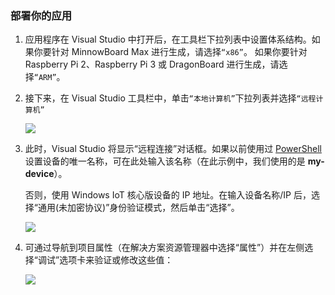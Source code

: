 <h3> 部署你的应用 </h3>

<ol class="setup-content-list">
  <li>应用程序在 Visual Studio 中打开后，在工具栏下拉列表中设置体系结构。如果你要针对 MinnowBoard Max 进行生成，请选择<code>“x86”</code>。 如果你要针对 Raspberry Pi 2、Raspberry Pi 3 或 DragonBoard 进行生成，请选择<code>“ARM”</code>。</li>
  <li>
  <p>接下来，在 Visual Studio 工具栏中，单击<code>“本地计算机”</code>下拉列表并选择<code>“远程计算机”</code></li></p>
  <p><img src="{{site.baseurl}}/Resources/images/AppDeployment/cs-remote-machine-debugging.png" /></p>
  </li>
  <li>
    <p>此时，Visual Studio 将显示“远程连接”<b></b>对话框。如果以前使用过 <a href="{{site.baseurl}}/{{page.lang}}/win10/samples/PowerShell.htm" target="_blank">PowerShell</a> 设置设备的唯一名称，可在此处输入该名称（在此示例中，我们使用的是 <b>my-device</b>）。</p>
    <p>否则，使用 Windows IoT 核心版设备的 IP 地址。在输入设备名称/IP 后，选择“通用(未加密协议)”<code></code>身份验证模式，然后单击“选择”<b></b>。</p>
    <p><img src="{{site.baseurl}}/Resources/images/AppDeployment/cs-remote-connections.PNG" /></p>
  </li>
  <li>
    <p>可通过导航到项目属性（在解决方案资源管理器中选择“属性”<b></b>）并在左侧选择“调试”<code></code>选项卡来验证或修改这些值：</p>
    <p><img src="{{site.baseurl}}/Resources/images/AppDeployment/cs-debug-project-properties.PNG" /></p>
  </li>
</ol>

